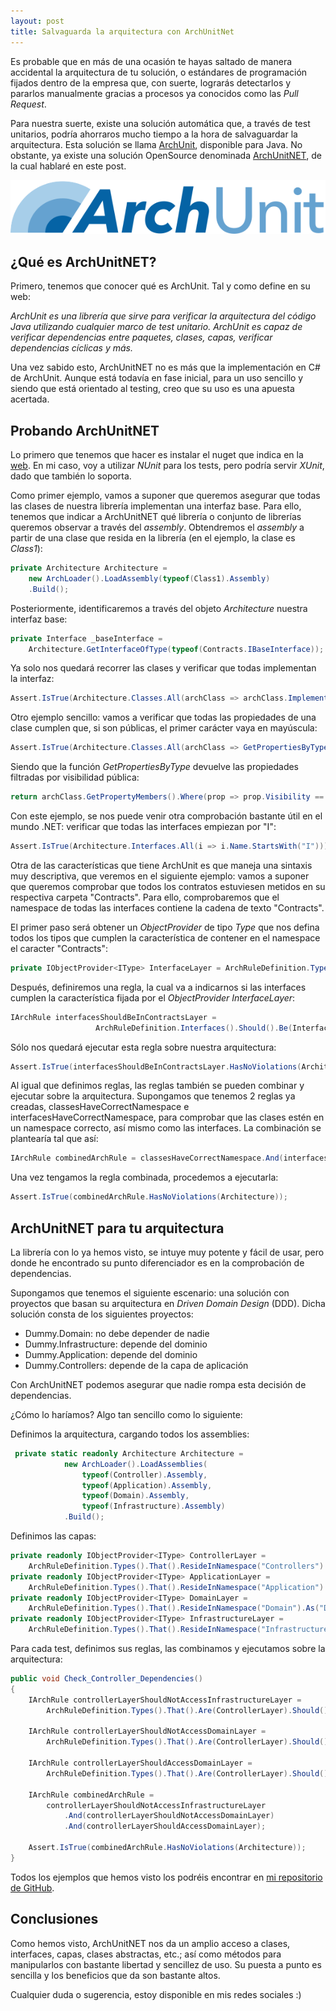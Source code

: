```yaml
---
layout: post
title: Salvaguarda la arquitectura con ArchUnitNet
---
```


Es probable que en más de una ocasión te hayas saltado de manera accidental la arquitectura de tu solución, o estándares de programación fijados dentro de la empresa que, con suerte, lograrás detectarlos y pararlos manualmente gracias a procesos ya conocidos como las *Pull Request*.

Para nuestra suerte, existe una solución automática que, a través de test unitarios, podría ahorraros mucho tiempo a la hora de salvaguardar la arquitectura. Esta solución se llama <a href="https://www.archunit.org/" target="_blank">ArchUnit</a>, disponible para Java. No obstante, ya existe una solución OpenSource denominada <a href="https://github.com/TNG/ArchUnitNET" target="_blank">ArchUnitNET</a>, de la cual hablaré en este post.

<div align="center">
  <img src="/images/ArchUnitNET/ArchUnit-Logo.png"/>
</div>

## ¿Qué es ArchUnitNET?
Primero, tenemos que conocer qué es ArchUnit. Tal y como define en su web:

*ArchUnit es una librería que sirve para verificar la arquitectura del código Java utilizando cualquier marco de test unitario. ArchUnit es capaz de verificar dependencias entre paquetes, clases, capas, verificar dependencias cíclicas y más.*

Una vez sabido esto, ArchUnitNET no es más que la implementación en C# de ArchUnit. Aunque está todavía en fase inicial, para un uso sencillo y siendo que está orientado al testing, creo que su uso es una apuesta acertada.

## Probando ArchUnitNET
Lo primero que tenemos que hacer es instalar el nuget que indica en la <a href="https://github.com/TNG/ArchUnitNET" target="_blank">web</a>. En mi caso, voy a utilizar *NUnit* para los tests, pero podría servir *XUnit*, dado que también lo soporta.

Como primer ejemplo, vamos a suponer que queremos asegurar que todas las clases de nuestra librería implementan una interfaz base. Para ello, tenemos que indicar a ArchUnitNET qué librería o conjunto de librerías queremos observar a través del *assembly*. Obtendremos el *assembly* a partir de una clase que resida en la librería (en el ejemplo, la clase es *Class1*):

```csharp
private Architecture Architecture =
	new ArchLoader().LoadAssembly(typeof(Class1).Assembly)
	.Build();
```

Posteriormente, identificaremos a través del objeto *Architecture* nuestra interfaz base:

```csharp
private Interface _baseInterface = 
	Architecture.GetInterfaceOfType(typeof(Contracts.IBaseInterface));
```

Ya solo nos quedará recorrer las clases y verificar que todas implementan la interfaz:

```csharp
Assert.IsTrue(Architecture.Classes.All(archClass => archClass.ImplementsInterface(_baseInterface)));
```

Otro ejemplo sencillo: vamos a verificar que todas las propiedades de una clase cumplen que, si son públicas, el primer carácter vaya en mayúscula:

```csharp
Assert.IsTrue(Architecture.Classes.All(archClass => GetPropertiesByType(archClass).All(prop => char.IsUpper(prop.Name.First()))));
```

Siendo que la función *GetPropertiesByType* devuelve las propiedades filtradas por visibilidad pública:

```csharp
return archClass.GetPropertyMembers().Where(prop => prop.Visibility == Visibility.Public);
```

Con este ejemplo, se nos puede venir otra comprobación bastante útil en el mundo .NET: verificar que todas las interfaces empiezan por "I":

```csharp
Assert.IsTrue(Architecture.Interfaces.All(i => i.Name.StartsWith("I")));
```

Otra de las características que tiene ArchUnit es que maneja una sintaxis muy descriptiva, que veremos en el siguiente ejemplo: vamos a suponer que queremos comprobar que todos los contratos estuviesen metidos en su respectiva carpeta "Contracts". Para ello, comprobaremos que el namespace de todas las interfaces contiene la cadena de texto "Contracts".

El primer paso será obtener un *ObjectProvider* de tipo *Type* que nos defina todos los tipos que cumplen la característica de contener en el namespace el caracter "Contracts":

```csharp
private IObjectProvider<IType> InterfaceLayer = ArchRuleDefinition.Types().That().ResideInNamespace("Contracts");
```

Después, definiremos una regla, la cual va a indicarnos si las interfaces cumplen la característica fijada por el *ObjectProvider* *InterfaceLayer*:

```csharp
IArchRule interfacesShouldBeInContractsLayer =
                   ArchRuleDefinition.Interfaces().Should().Be(InterfaceLayer);
```

Sólo nos quedará ejecutar esta regla sobre nuestra arquitectura:

```csharp
Assert.IsTrue(interfacesShouldBeInContractsLayer.HasNoViolations(Architecture));
```

Al igual que definimos reglas, las reglas también se pueden combinar y ejecutar sobre la arquitectura. Supongamos que tenemos 2 reglas ya creadas, classesHaveCorrectNamespace e interfacesHaveCorrectNamespace, para comprobar que las clases estén en un namespace correcto, así mismo como las interfaces. La combinación se plantearía tal que así:

```csharp
IArchRule combinedArchRule = classesHaveCorrectNamespace.And(interfacesHaveCorrectNamespace);
```

Una vez tengamos la regla combinada, procedemos a ejecutarla:

```csharp
Assert.IsTrue(combinedArchRule.HasNoViolations(Architecture));
```

## ArchUnitNET para tu arquitectura
La librería con lo ya hemos visto, se intuye muy potente y fácil de usar, pero donde he encontrado su punto diferenciador es en la comprobación de dependencias.

Supongamos que tenemos el siguiente escenario: una solución con proyectos que basan su arquitectura en *Driven Domain Design* (DDD). Dicha solución consta de los siguientes proyectos:
<ul>
	<li>Dummy.Domain: no debe depender de nadie</li>
	<li>Dummy.Infrastructure: depende del dominio</li>
	<li>Dummy.Application: depende del dominio</li>
	<li>Dummy.Controllers: depende de la capa de aplicación</li>
</ul>

Con ArchUnitNET podemos asegurar que nadie rompa esta decisión de dependencias. 

¿Cómo lo haríamos? Algo tan sencillo como lo siguiente:

Definimos la arquitectura, cargando todos los assemblies:

```csharp
 private static readonly Architecture Architecture =
            new ArchLoader().LoadAssemblies(
                typeof(Controller).Assembly, 
                typeof(Application).Assembly,
                typeof(Domain).Assembly,
                typeof(Infrastructure).Assembly)
            .Build();

```

Definimos las capas:

```csharp
private readonly IObjectProvider<IType> ControllerLayer =
	ArchRuleDefinition.Types().That().ResideInNamespace("Controllers").As("Controllers Layer");
private readonly IObjectProvider<IType> ApplicationLayer =
	ArchRuleDefinition.Types().That().ResideInNamespace("Application").As("Application Layer");
private readonly IObjectProvider<IType> DomainLayer =
	ArchRuleDefinition.Types().That().ResideInNamespace("Domain").As("Domain Layer");
private readonly IObjectProvider<IType> InfrastructureLayer =
	ArchRuleDefinition.Types().That().ResideInNamespace("Infrastructure").As("Infrastructure Layer");

```

Para cada test, definimos sus reglas, las combinamos y ejecutamos sobre la arquitectura:

```csharp
public void Check_Controller_Dependencies()
{
	IArchRule controllerLayerShouldNotAccessInfrastructureLayer =
		ArchRuleDefinition.Types().That().Are(ControllerLayer).Should().NotDependOnAny(InfrastructureLayer);

	IArchRule controllerLayerShouldNotAccessDomainLayer =
		ArchRuleDefinition.Types().That().Are(ControllerLayer).Should().NotDependOnAny(DomainLayer);

	IArchRule controllerLayerShouldAccessDomainLayer =
		ArchRuleDefinition.Types().That().Are(ControllerLayer).Should().DependOnAny(ApplicationLayer);

	IArchRule combinedArchRule =
		controllerLayerShouldNotAccessInfrastructureLayer
			.And(controllerLayerShouldNotAccessDomainLayer)
			.And(controllerLayerShouldAccessDomainLayer);

	Assert.IsTrue(combinedArchRule.HasNoViolations(Architecture));
}
```

Todos los ejemplos que hemos visto los podréis encontrar en <a href="https://github.com/dielop101/UsingArchUnitNet" target="_blank">mi repositorio de GitHub</a>.

## Conclusiones
Como hemos visto, ArchUnitNET nos da un amplio acceso a clases, interfaces, capas, clases abstractas, etc.; así como métodos para manipularlos con bastante libertad y sencillez de uso. Su puesta a punto es sencilla y los beneficios que da son bastante altos.

Cualquier duda o sugerencia, estoy disponible en mis redes sociales :)